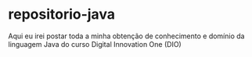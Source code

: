 # repositorio-java
Aqui eu irei postar toda a minha obtenção de conhecimento e domínio da linguagem Java do curso Digital Innovation One (DIO)
